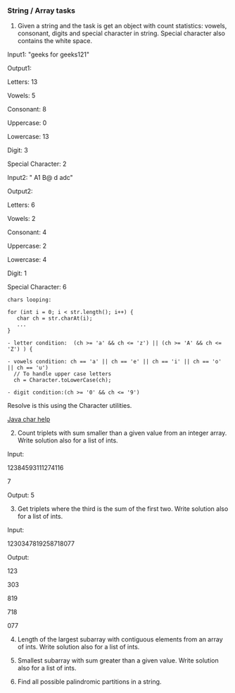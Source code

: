 ### String / Array tasks


1. Given a string and the task is get an object with count statistics:
 vowels, consonant, digits and special character in string.
 Special character also contains the white space.

Input1: "geeks for geeks121"

Output1:

Letters: 13

Vowels: 5

Consonant: 8

Uppercase: 0

Lowercase: 13

Digit: 3

Special Character: 2


Input2: " A1 B@ d  adc"

Output2:

Letters: 6

Vowels: 2

Consonant: 4

Uppercase: 2

Lowercase: 4

Digit: 1

Special Character: 6

```
chars looping:

for (int i = 0; i < str.length(); i++) {
   char ch = str.charAt(i);
   ...
}

- letter condition:  (ch >= 'a' && ch <= 'z') || (ch >= 'A' && ch <= 'Z') ) {

- vowels condition: ch == 'a' || ch == 'e' || ch == 'i' || ch == 'o' || ch == 'u')
  // To handle upper case letters
  ch = Character.toLowerCase(ch);

- digit condition:(ch >= '0' && ch <= '9')
```

Resolve is this using the Character utilities.

[Java char help](https://www.tutorialspoint.com/java/java_characters.htm)




2. Count triplets with sum smaller than a given value from an integer array. Write solution also for a list of ints.

Input:

12384593111274116

7

Output: 5


3. Get triplets where the third is the sum of the first two. Write solution also for a list of ints.

Input:

1230347819258718077

Output:

123

303

819

718

077


4. Length of the largest subarray with contiguous elements from an array of ints. Write solution also for a list of ints.


5. Smallest subarray with sum greater than a given value. Write solution also for a list of ints.


6. Find all possible palindromic partitions in a string.
